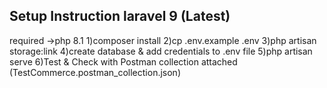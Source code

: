 Setup Instruction  laravel 9 (Latest)
----------------
required ->php 8.1 
1)composer install
2)cp .env.example .env
3)php artisan storage:link
4)create database & add credentials to .env file 
5)php artisan serve
6)Test & Check with Postman collection attached (TestCommerce.postman_collection.json)  
